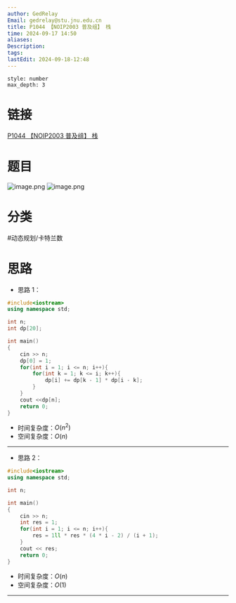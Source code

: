 ```yaml
---
author: GedRelay
Email: gedrelay@stu.jnu.edu.cn
title: P1044 【NOIP2003 普及组】 栈
time: 2024-09-17 14:50
aliases: 
Description: 
tags: 
lastEdit: 2024-09-18-12:48
---
```


```toc
style: number
max_depth: 3
```

# 链接
[P1044 【NOIP2003 普及组】 栈](https://www.luogu.com.cn/problem/P1044) 

# 题目
![image.png](https://ged-pic-bed.oss-cn-guangzhou.aliyuncs.com/img/202409171450892.png)
![image.png](https://ged-pic-bed.oss-cn-guangzhou.aliyuncs.com/img/202409171450148.png)


# 分类
#动态规划/卡特兰数 

# 思路
- 思路 1：


```cpp
#include<iostream>
using namespace std;

int n;
int dp[20];

int main()
{
	cin >> n;
	dp[0] = 1;
	for(int i = 1; i <= n; i++){
		for(int k = 1; k <= i; k++){
			dp[i] += dp[k - 1] * dp[i - k];
		}
	}
	cout <<dp[n];
	return 0;
}
```


- 时间复杂度：${O\left( n^{2}  \right)  }$ 
- 空间复杂度：${O\left( n \right)  }$ 


---

- 思路 2：


```cpp
#include<iostream>
using namespace std;

int n;

int main()
{
	cin >> n;
	int res = 1;
	for(int i = 1; i <= n; i++){
	    res = 1ll * res * (4 * i - 2) / (i + 1);
	}
	cout << res;
	return 0;
}
```


- 时间复杂度：${O\left( n  \right)  }$ 
- 空间复杂度：${O\left( 1 \right)  }$ 


---
